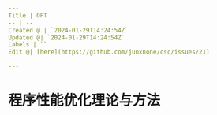 ```yaml
---
Title | OPT
-- | --
Created @ | `2024-01-29T14:24:54Z`
Updated @| `2024-01-29T14:24:54Z`
Labels | ``
Edit @| [here](https://github.com/junxnone/csc/issues/21)

---
```

# 程序性能优化理论与方法

